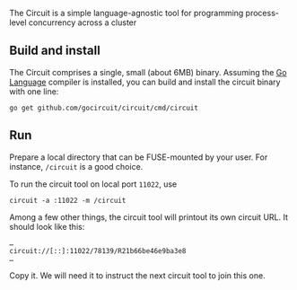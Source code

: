 
The Circuit is a simple language-agnostic tool for programming process-level concurrency across a cluster


Build and install
-----------------

The Circuit comprises a single, small (about 6MB)  binary.
Assuming the [Go Language](http://golang.org) compiler is installed,
you can build and install the circuit binary with one line:

	go get github.com/gocircuit/circuit/cmd/circuit

Run
---

Prepare a local directory that can be FUSE-mounted by your user. 
For instance, `/circuit` is a good choice.

To run the circuit tool on local port `11022`, use

	circuit -a :11022 -m /circuit

Among a few other things, the circuit tool will printout its own circuit URL.
It should look like this:

	…
	circuit://[::]:11022/78139/R21b66be46e9ba3e8
	…

Copy it. We will need it to instruct the next circuit tool to join this one.
